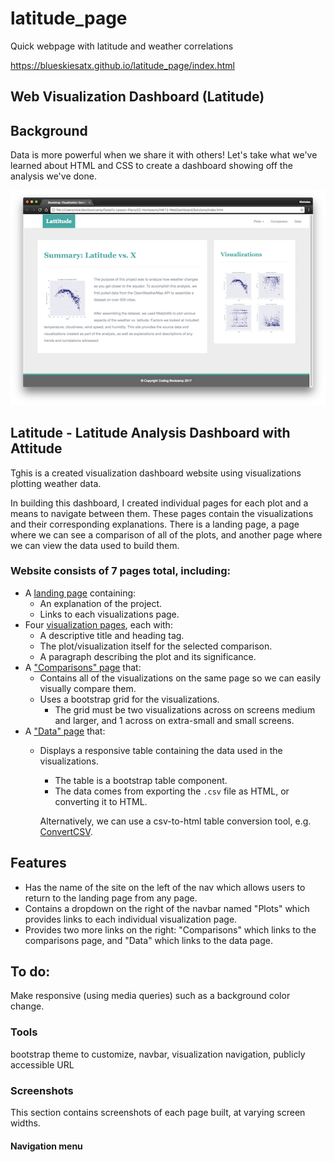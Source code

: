 # latitude_page
Quick webpage with latitude and weather correlations

https://blueskiesatx.github.io/latitude_page/index.html

## Web Visualization Dashboard (Latitude)
## Background

Data is more powerful when we share it with others! Let's take what we've learned about HTML and CSS to create a dashboard showing off the analysis we've done.

![Images/landingResize.png](Images/landingResize.png)

## Latitude - Latitude Analysis Dashboard with Attitude
Tghis is a created visualization dashboard website using visualizations plotting weather data.

In building this dashboard, I created individual pages for each plot and a means to navigate between them. These pages contain the visualizations and their corresponding explanations. There is a landing page, a page where we can see a comparison of all of the plots, and another page where we can view the data used to build them.

### Website consists of 7 pages total, including:

* A [landing page](#landing-page) containing:
  * An explanation of the project.
  * Links to each visualizations page.
* Four [visualization pages](#visualization-pages), each with:
  * A descriptive title and heading tag.
  * The plot/visualization itself for the selected comparison.
  * A paragraph describing the plot and its significance.
* A ["Comparisons" page](#comparisons-page) that:
  * Contains all of the visualizations on the same page so we can easily visually compare them.
  * Uses a bootstrap grid for the visualizations.
    * The grid must be two visualizations across on screens medium and larger, and 1 across on extra-small and small screens.
* A ["Data" page](#data-page) that:
  * Displays a responsive table containing the data used in the visualizations.
    * The table is a bootstrap table component.
    * The data comes from exporting the `.csv` file as HTML, or converting it to HTML. 
    
    Alternatively, we can use a csv-to-html table conversion tool, e.g. [ConvertCSV](http://www.convertcsv.com/csv-to-html.htm).

## Features

* Has the name of the site on the left of the nav which allows users to return to the landing page from any page.
* Contains a dropdown on the right of the navbar named "Plots" which provides links to each individual visualization page.
* Provides two more links on the right: "Comparisons" which links to the comparisons page, and "Data" which links to the data page.


## To do:
Make responsive (using media queries) such as a background color change.

### Tools

bootstrap theme to customize, navbar, visualization navigation, publicly accessible URL

### Screenshots

This section contains screenshots of each page built, at varying screen widths. 

#### Navigation menu





